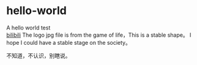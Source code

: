 # hello-world
A hello world test</br><a href="www.bilibili.com">bilibili</a>
The logo jpg file is from the game of life，This is a stable shape。 I hope I could have a stable stage on the society。

不知道，不认识，别瞎说。
